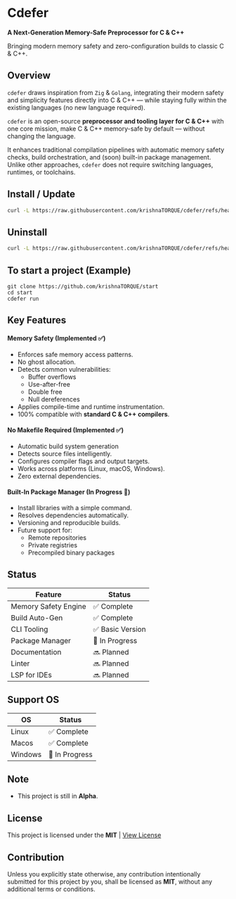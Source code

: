 # Cdefer

**A Next-Generation Memory-Safe Preprocessor for C & C++**

Bringing modern memory safety and zero-configuration builds to classic C & C++.

## Overview

`cdefer` draws inspiration from `Zig` & `Golang`, integrating their modern safety and simplicity features directly into C & C++ — while staying fully within the existing languages (no new language required).

`cdefer` is an open-source **preprocessor and tooling layer for C & C++** with one core mission, make C & C++ memory-safe by default — without changing the language.

It enhances traditional compilation pipelines with automatic memory safety checks, build orchestration, and (soon) built-in package management. Unlike other approaches, `cdefer` does not require switching languages, runtimes, or toolchains.

## Install / Update

```bash
curl -L https://raw.githubusercontent.com/krishnaTORQUE/cdefer/refs/heads/main/install.sh | sh
```

## Uninstall

```bash
curl -L https://raw.githubusercontent.com/krishnaTORQUE/cdefer/refs/heads/main/uninstall.sh | sh
```

## To start a project (Example)

```shell
git clone https://github.com/krishnaTORQUE/start
cd start
cdefer run
```

## Key Features

#### Memory Safety (Implemented ✅)

-   Enforces safe memory access patterns.
-   No ghost allocation.
-   Detects common vulnerabilities:
    -   Buffer overflows
    -   Use-after-free
    -   Double free
    -   Null dereferences
-   Applies compile-time and runtime instrumentation.
-   100% compatible with **standard C & C++ compilers**.

#### No Makefile Required (Implemented ✅)

-   Automatic build system generation
-   Detects source files intelligently.
-   Configures compiler flags and output targets.
-   Works across platforms (Linux, macOS, Windows).
-   Zero external dependencies.

#### Built-In Package Manager (In Progress 🚧)

-   Install libraries with a simple command.
-   Resolves dependencies automatically.
-   Versioning and reproducible builds.
-   Future support for:
    -   Remote repositories
    -   Private registries
    -   Precompiled binary packages

## Status

| Feature              | Status           |
| -------------------- | ---------------- |
| Memory Safety Engine | ✅ Complete      |
| Build Auto-Gen       | ✅ Complete      |
| CLI Tooling          | ✅ Basic Version |
| Package Manager      | 🚧 In Progress   |
| Documentation        | 🔜 Planned       |
| Linter               | 🔜 Planned       |
| LSP for IDEs         | 🔜 Planned       |

## Support OS

| OS      | Status         |
| ------- | -------------- |
| Linux   | ✅ Complete    |
| Macos   | ✅ Complete    |
| Windows | 🚧 In Progress |

## Note

-   This project is still in **Alpha**.

## License

This project is licensed under the **MIT** | [View License](LICENSE)

## Contribution

Unless you explicitly state otherwise, any contribution intentionally submitted
for this project by you, shall be licensed as **MIT**, without any additional
terms or conditions.
